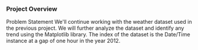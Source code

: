 ### Project Overview

 Problem Statement
We'll continue working with the weather dataset used in the previous project. We will further analyze the dataset and identify any trend using the Matplotlib library. The index of the dataset is the Date/Time instance at a gap of one hour in the year 2012.


